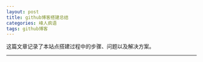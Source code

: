 ```yaml
---
layout: post
title: github博客搭建总结
categories: 峰人疯语
tags: github博客
---
```


这篇文章记录了本站点搭建过程中的步骤、问题以及解决方案。

---


